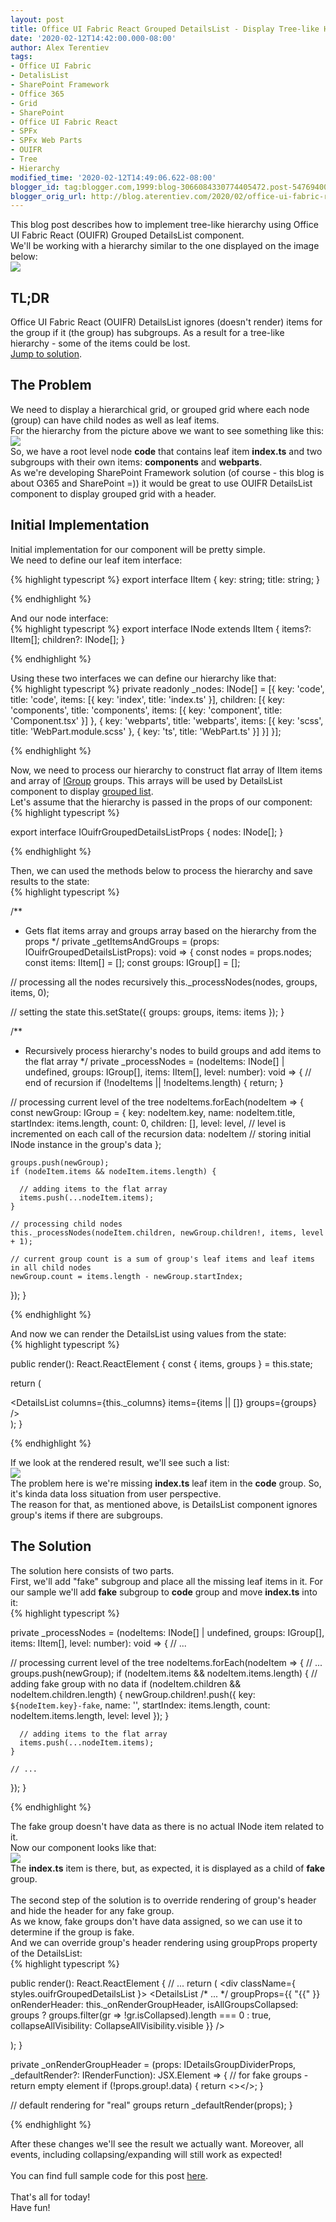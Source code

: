 ```yaml
---
layout: post
title: Office UI Fabric React Grouped DetailsList - Display Tree-like Hierarchy
date: '2020-02-12T14:42:00.000-08:00'
author: Alex Terentiev
tags:
- Office UI Fabric
- DetalisList
- SharePoint Framework
- Office 365
- Grid
- SharePoint
- Office UI Fabric React
- SPFx
- SPFx Web Parts
- OUIFR
- Tree
- Hierarchy
modified_time: '2020-02-12T14:49:06.622-08:00'
blogger_id: tag:blogger.com,1999:blog-3066084330774405472.post-5476940037224468383
blogger_orig_url: http://blog.aterentiev.com/2020/02/office-ui-fabric-react-grouped.html
---
```


This blog post describes how to implement tree-like hierarchy using Office UI Fabric React (OUIFR) Grouped DetailsList component.<br />We'll be working with a hierarchy similar to the one displayed on the image below:<br /><img border="0" src="{{site.baseurl}}/assets/images/posts/2020/hierarchy.png" /><br /><h2>TL;DR</h2>Office UI Fabric React (OUIFR) DetailsList ignores (doesn't render) items for the group if it (the group) has subgroups. As a result for a tree-like hierarchy - some of the items could be lost.<br /><a href="#solution">Jump to solution</a>.  <br /><a name='more'></a><h2>The Problem</h2>We need to display a hierarchical grid, or grouped grid where each node (group) can have child nodes as well as leaf items.<br />For the hierarchy from the picture above we want to see something like this:<br /><img border="0" src="{{site.baseurl}}/assets/images/posts/2020/design.png" /><br />So, we have a root level node <b>code</b> that contains leaf item <b>index.ts</b> and two subgroups with their own items: <b>components</b> and <b>webparts</b>.<br />As we're developing SharePoint Framework solution (of course - this blog is about O365 and SharePoint =)) it would be great to use OUIFR <span class="code">DetailsList</span> component to display grouped grid with a header. <br /><h2>Initial Implementation</h2>Initial implementation for our component will be pretty simple.<br />We need to define our leaf item interface: <br />
<div markdown="1">
{% highlight typescript %}
export interface IItem {
  key: string;
  title: string;
}

{% endhighlight %}
</div>
And our node interface: <br />
<div markdown="1">
{% highlight typescript %}
export interface INode extends IItem {
  items?: IItem[];
  children?: INode[];
}

{% endhighlight %}
</div>
Using these two interfaces we can define our hierarchy like that: <br />
<div markdown="1">
{% highlight typescript %}
private readonly _nodes: INode[] = [{
    key: 'code',
    title: 'code',
    items: [{
      key: 'index',
      title: 'index.ts'
    }],
    children: [{
      key: 'components',
      title: 'components',
      items: [{
        key: 'component',
        title: 'Component.tsx'
      }]
    }, {
      key: 'webparts',
      title: 'webparts',
      items: [{
        key: 'scss',
        title: 'WebPart.module.scss'
      }, {
        key: 'ts',
        title: 'WebPart.ts'
      }]
  }]
}];

{% endhighlight %}
</div>
 Now, we need to process our hierarchy to construct flat array of <span class="code">IItem</span> items and array of <span class="code"><a href="https://developer.microsoft.com/en-us/fabric#/controls/web/groupedlist#IGroup" target="_blank">IGroup</a></span> groups. This arrays will be used by <span class="code">DetailsList</span> component to display <a href="https://developer.microsoft.com/en-us/fabric#/controls/web/detailslist/grouped" target="_blank">grouped list</a>.<br />Let's assume that the hierarchy is passed in the <span class="code">props</span> of our component: 
<div markdown="1">
{% highlight typescript %}

export interface IOuifrGroupedDetailsListProps {
  nodes: INode[];
}

{% endhighlight %}
</div>
Then, we can used the methods below to process the hierarchy and save results to the state: 
<div markdown="1">
{% highlight typescript %}

/**
 * Gets flat items array and groups array based on the hierarchy from the props
 */
private _getItemsAndGroups = (props: IOuifrGroupedDetailsListProps): void => {
  const nodes = props.nodes;
  const items: IItem[] = [];
  const groups: IGroup[] = [];

  // processing all the nodes recursively
  this._processNodes(nodes, groups, items, 0);

  // setting the state
  this.setState({
    groups: groups,
    items: items
  });
}

/**
 * Recursively process hierarchy's nodes to build groups and add items to the flat array
 */
private _processNodes = (nodeItems: INode[] | undefined, groups: IGroup[], items: IItem[], level: number): void => {
  // end of recursion
  if (!nodeItems || !nodeItems.length) {
    return;
  }

  // processing current level of the tree
  nodeItems.forEach(nodeItem => {
    const newGroup: IGroup = {
      key: nodeItem.key,
      name: nodeItem.title,
      startIndex: items.length,
      count: 0,
      children: [],
      level: level, // level is incremented on each call of the recursion
      data: nodeItem // storing initial INode instance in the group's data
    };

    groups.push(newGroup);
    if (nodeItem.items && nodeItem.items.length) {

      // adding items to the flat array
      items.push(...nodeItem.items);
    }

    // processing child nodes
    this._processNodes(nodeItem.children, newGroup.children!, items, level + 1);

    // current group count is a sum of group's leaf items and leaf items in all child nodes
    newGroup.count = items.length - newGroup.startIndex;
  });
}

{% endhighlight %}
</div>
 And now we can render the <span class="code">DetailsList</span> using values from the state: 
<div markdown="1">
{% highlight typescript %}

public render(): React.ReactElement<IOuifrGroupedDetailsListProps> {
  const {
    items,
    groups
  } = this.state;

  return (
    <div className={styles.ouifrGroupedDetailsList}>
      <DetailsList
          columns={this._columns}
          items={items || []}
          groups={groups}
        />
    </div>
  );
}

{% endhighlight %}
</div>
If we look at the rendered result, we'll see such a list:<br /><img border="0" src="{{site.baseurl}}/assets/images/posts/2020/details-list.png" /><br />The problem here is we're missing <b>index.ts</b> leaf item in the <b>code</b> group. So, it's kinda data loss situation from user perspective.<br />The reason for that, as mentioned above, is <span class="code">DetailsList</span> component ignores group's items if there are subgroups. <a name="solution"></a><h2>The Solution</h2>The solution here consists of two parts.<br />First, we'll add "fake" subgroup and place all the missing leaf items in it. For our sample we'll add <b>fake</b> subgroup to <b>code</b> group and move <b>index.ts</b> into it: 
<div markdown="1">
{% highlight typescript %}

private _processNodes = (nodeItems: INode[] | undefined, groups: IGroup[], items: IItem[], level: number): void => {
  // ...

  // processing current level of the tree
  nodeItems.forEach(nodeItem => {
    // ...
    groups.push(newGroup);
    if (nodeItem.items && nodeItem.items.length) {
      // adding fake group with no data
      if (nodeItem.children && nodeItem.children.length) {
        newGroup.children!.push({
          key: `${nodeItem.key}-fake`,
          name: '',
          startIndex: items.length,
          count: nodeItem.items.length,
          level: level
        });
      }

      // adding items to the flat array
      items.push(...nodeItem.items);
    }

    // ...
  });
}

{% endhighlight %}
</div>
The fake group doesn't have <span class="code">data</span> as there is no actual <span class="code">INode</span> item related to it.<br />Now our component looks like that:<br /><img border="0" src="{{site.baseurl}}/assets/images/posts/2020/fake-group.png" /><br />The <b>index.ts</b> item is there, but, as expected, it is displayed as a child of <b>fake</b> group.<br /><br />The second step of the solution is to override rendering of group's header and hide the header for any fake group.<br />As we know, fake groups don't have <span class="code">data</span> assigned, so we can use it to determine if the group is fake.<br />And we can override group's header rendering using <span class="code">groupProps</span> property of the <span class="code">DetailsList</span>: 
<div markdown="1">
{% highlight typescript %}

public render(): React.ReactElement<IOuifrGroupedDetailsListProps> {
  // ...
  return (
    <div className={ styles.ouifrGroupedDetailsList }>
      <DetailsList
          /* ... */
          groupProps={{ "{{" }}
            onRenderHeader: this._onRenderGroupHeader,
            isAllGroupsCollapsed: groups ? groups.filter(gr => !gr.isCollapsed).length === 0 : true,
            collapseAllVisibility: CollapseAllVisibility.visible
          }}
      />
    </div>
  );
}

private _onRenderGroupHeader = (props: IDetailsGroupDividerProps, _defaultRender?: IRenderFunction<IDetailsGroupDividerProps>): JSX.Element => {
  // for fake groups - return empty element
  if (!props.group!.data) {
    return <></>;
  }

  // default rendering for "real" groups
  return _defaultRender(props);
}

{% endhighlight %}
</div>
After these changes we'll see the result we actually want. Moreover, all events, including collapsing/expanding will still work as expected!<br /><br />You can find full sample code for this post <a href="https://github.com/AJIXuMuK/SPFx/tree/master/ouifr-grouped-details-list" target="_blank">here</a>. <br /><br />That's all for today!<br />Have fun!